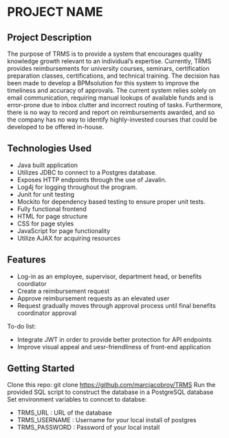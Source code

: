 # PROJECT NAME

## Project Description

The purpose of TRMS is to provide a system that encourages quality knowledge growth relevant to an individual’s expertise. Currently, TRMS provides reimbursements for university courses, seminars, certification preparation classes, certifications, and technical training. The decision has been made to develop a BPMsolution for this system to improve the timeliness and accuracy of approvals. The current system relies solely on email communication, requiring manual lookups of available funds and is error-prone due to inbox clutter and incorrect routing of tasks. Furthermore, there is no way to record and report on reimbursements awarded, and so the company has no way to identify highly-invested courses that could be developed to be offered in-house.

## Technologies Used


 * Java built application
 * Utilizes JDBC to connect to a Postgres database.
 * Exposes HTTP endpoints through the use of Javalin.
 * Log4j for logging throughout the program.
 * Junit for unit testing
 * Mockito for dependency based testing to ensure proper unit tests.
 * Fully functional frontend
 * HTML for page structure
 * CSS for page styles
 * JavaScript for page functionality
 * Utilize AJAX for acquiring resources


## Features

* Log-in as an employee, supervisor, department head, or benefits coordiator
* Create a reimbursement request
* Approve reimbursement requests as an elevated user
* Request gradually moves through approval process until final benefits coordinator approval

To-do list:
* Integrate JWT in order to provide better protection for API endpoints
* Improve visual appeal and uesr-friendliness of front-end application 

## Getting Started
   
Clone this repo: git clone https://github.com/marcjacobroy/TRMS
Run the provided SQL script to construct the database in a PostgreSQL database
Set environment variables to conncet to databse: 
 * TRMS_URL : URL of the database
 * TRMS_USERNAME : Username for your local install of postgres
 * TRMS_PASSWORD : Password of your local install
